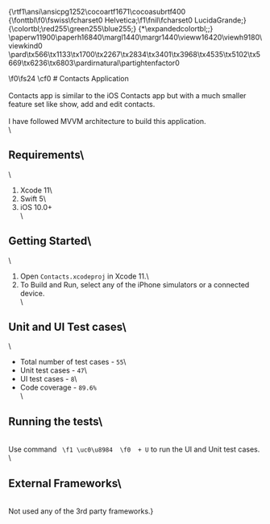 {\rtf1\ansi\ansicpg1252\cocoartf1671\cocoasubrtf400
{\fonttbl\f0\fswiss\fcharset0 Helvetica;\f1\fnil\fcharset0 LucidaGrande;}
{\colortbl;\red255\green255\blue255;}
{\*\expandedcolortbl;;}
\paperw11900\paperh16840\margl1440\margr1440\vieww16420\viewh9180\viewkind0
\pard\tx566\tx1133\tx1700\tx2267\tx2834\tx3401\tx3968\tx4535\tx5102\tx5669\tx6236\tx6803\pardirnatural\partightenfactor0

\f0\fs24 \cf0 # Contacts Application\
\
Contacts app is similar to the iOS Contacts app but with a much smaller feature set like show, add and edit contacts.\
\
I have followed MVVM architecture to build this application.\
\
## Requirements\
\
1. Xcode 11\
2. Swift 5\
3. iOS 10.0+\
\
## Getting Started\
\
1. Open `Contacts.xcodeproj` in Xcode 11.\
2. To Build and Run, select any of the iPhone simulators or a connected device.\
\
## Unit and UI Test cases\
\
* Total number of test cases - `55`\
* Unit test cases - `47`\
* UI test cases - `8`\
* Code coverage - `89.6%`\
\
## Running the tests\
\
Use command `
\f1 \uc0\u8984 
\f0  + U` to run the UI and Unit test cases.\
\
## External Frameworks\
\
Not used any of the 3rd party frameworks.}